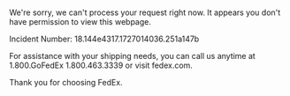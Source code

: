  	


 	

We're sorry, we can't process your request right now. It appears you don't have permission to view this webpage.


Incident Number: 18.144e4317.1727014036.251a147b





For assistance with your shipping needs, you can call us anytime at 1.800.GoFedEx 1.800.463.3339 or visit fedex.com.




Thank you for choosing FedEx.